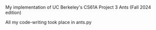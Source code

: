 My implementation of UC Berkeley's CS61A Project 3 Ants (Fall 2024 edition)

All my code-writing took place in ants.py
